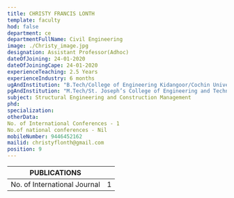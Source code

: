 ```yaml
---
title: CHRISTY FRANCIS LONTH
template: faculty
hod: false
department: ce
departmentFullName: Civil Engineering
image: ./Christy_image.jpg
designation: Assistant Professor(Adhoc)
dateOfJoining: 24-01-2020
dateOfJoiningCape: 24-01-2020
experienceTeaching: 2.5 Years
experienceIndustry: 6 months
ugAndInstitution: "B.Tech/College of Engineering Kidangoor/Cochin University of Science and Technology (CUSAT)"
pgAndInstitution: "M.Tech/St. Joseph’s College of Engineering and Technology, Palai/APJ Abdul Kalam Technological University (KTU)"
subject: Structural Engineering and Construction Management
phd: 
specialization: 
otherData: 
No. of International Conferences - 1
No.of national conferences - Nil
mobileNumber: 9446452162
mailid: christyflonth@gmail.com
position: 9
---
```

|           PUBLICATIONS           |     |
| :------------------------------: | :-: |
|   No. of International Journal   |  1  |
